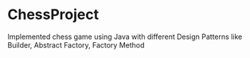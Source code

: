 # ChessProject
Implemented chess game using Java with different Design Patterns like Builder, Abstract Factory, Factory Method
